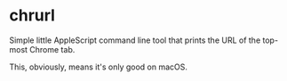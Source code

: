 # chrurl

Simple little AppleScript command line tool that prints the URL of the
top-most Chrome tab.

This, obviously, means it's only good on macOS.

[//]: # (README.md ends here)

